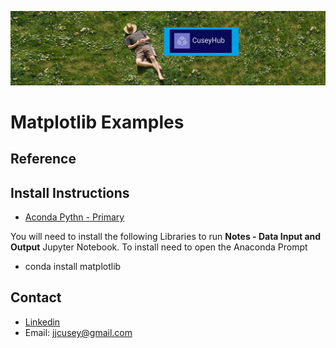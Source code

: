 ![CuseyHub](https://github.com/cusey/ImageForWiki/blob/master/Logos/CuseyHub_Banner_Small.jpg)    
# Matplotlib Examples   

## Reference   


## Install Instructions
* [Aconda Pythn - Primary ](https://anaconda.org/)

You will need to install the following Libraries to run **Notes - Data Input and Output** Jupyter Notebook. To install need to open the  Anaconda Prompt  

* conda install matplotlib
   
## Contact      
* [Linkedin](https://www.linkedin.com/in/john-cusey-06b7184/)    
* Email: jjcusey@gmail.com  
